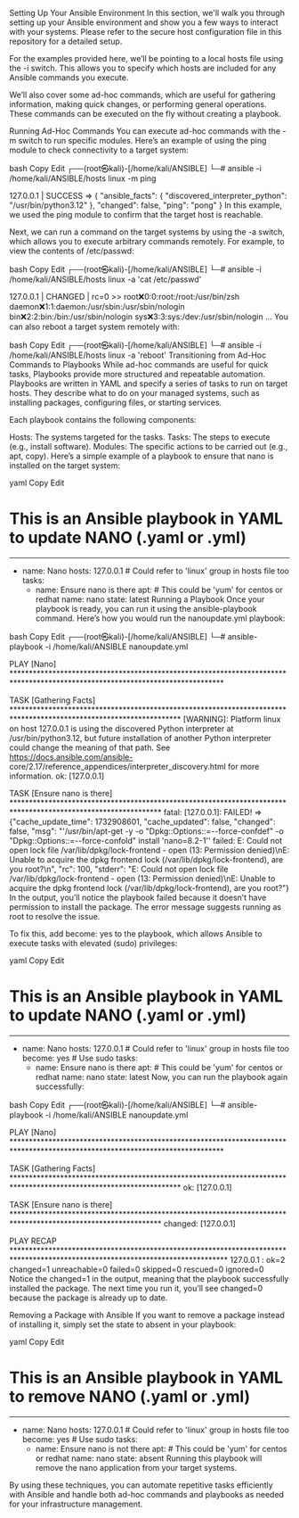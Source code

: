 Setting Up Your Ansible Environment
In this section, we'll walk you through setting up your Ansible environment and show you a few ways to interact with your systems. Please refer to the secure host configuration file in this repository for a detailed setup.

For the examples provided here, we’ll be pointing to a local hosts file using the -i switch. This allows you to specify which hosts are included for any Ansible commands you execute.

We’ll also cover some ad-hoc commands, which are useful for gathering information, making quick changes, or performing general operations. These commands can be executed on the fly without creating a playbook.

Running Ad-Hoc Commands
You can execute ad-hoc commands with the -m switch to run specific modules. Here’s an example of using the ping module to check connectivity to a target system:

bash
Copy
Edit
┌──(root㉿kali)-[/home/kali/ANSIBLE]
└─# ansible -i /home/kali/ANSIBLE/hosts linux -m ping

127.0.0.1 | SUCCESS => {
    "ansible_facts": {
        "discovered_interpreter_python": "/usr/bin/python3.12"
    },
    "changed": false,
    "ping": "pong"
}
In this example, we used the ping module to confirm that the target host is reachable.

Next, we can run a command on the target systems by using the -a switch, which allows you to execute arbitrary commands remotely. For example, to view the contents of /etc/passwd:

bash
Copy
Edit
┌──(root㉿kali)-[/home/kali/ANSIBLE]
└─# ansible -i /home/kali/ANSIBLE/hosts linux -a 'cat /etc/passwd'

127.0.0.1 | CHANGED | rc=0 >>
root:x:0:0:root:/root:/usr/bin/zsh
daemon:x:1:1:daemon:/usr/sbin:/usr/sbin/nologin
bin:x:2:2:bin:/bin:/usr/sbin/nologin
sys:x:3:3:sys:/dev:/usr/sbin/nologin
...
You can also reboot a target system remotely with:

bash
Copy
Edit
┌──(root㉿kali)-[/home/kali/ANSIBLE]
└─# ansible -i /home/kali/ANSIBLE/hosts linux -a 'reboot'
Transitioning from Ad-Hoc Commands to Playbooks
While ad-hoc commands are useful for quick tasks, Playbooks provide more structured and repeatable automation. Playbooks are written in YAML and specify a series of tasks to run on target hosts. They describe what to do on your managed systems, such as installing packages, configuring files, or starting services.

Each playbook contains the following components:

Hosts: The systems targeted for the tasks.
Tasks: The steps to execute (e.g., install software).
Modules: The specific actions to be carried out (e.g., apt, copy).
Here’s a simple example of a playbook to ensure that nano is installed on the target system:

yaml
Copy
Edit
# This is an Ansible playbook in YAML to update NANO (.yaml or .yml)
---
  - name: Nano
    hosts: 127.0.0.1 # Could refer to 'linux' group in hosts file too
    tasks:
      - name: Ensure nano is there
        apt: # This could be 'yum' for centos or redhat
          name: nano
          state: latest
Running a Playbook
Once your playbook is ready, you can run it using the ansible-playbook command. Here’s how you would run the nanoupdate.yml playbook:

bash
Copy
Edit
┌──(root㉿kali)-[/home/kali/ANSIBLE]
└─# ansible-playbook -i /home/kali/ANSIBLE nanoupdate.yml

PLAY [Nano] ******************************************************************************************************************************

TASK [Gathering Facts] *******************************************************************************************************************
[WARNING]: Platform linux on host 127.0.0.1 is using the discovered Python interpreter at /usr/bin/python3.12, but future installation of
another Python interpreter could change the meaning of that path. See https://docs.ansible.com/ansible-
core/2.17/reference_appendices/interpreter_discovery.html for more information.
ok: [127.0.0.1]

TASK [Ensure nano is there] **************************************************************************************************************
fatal: [127.0.0.1]: FAILED! => {"cache_update_time": 1732908601, "cache_updated": false, "changed": false, "msg": "'/usr/bin/apt-get -y -o \"Dpkg::Options::=--force-confdef\" -o \"Dpkg::Options::=--force-confold\"       install 'nano=8.2-1'' failed: E: Could not open lock file /var/lib/dpkg/lock-frontend - open (13: Permission denied)\nE: Unable to acquire the dpkg frontend lock (/var/lib/dpkg/lock-frontend), are you root?\n", "rc": 100, "stderr": "E: Could not open lock file /var/lib/dpkg/lock-frontend - open (13: Permission denied)\nE: Unable to acquire the dpkg frontend lock (/var/lib/dpkg/lock-frontend), are you root?"}
In the output, you’ll notice the playbook failed because it doesn’t have permission to install the package. The error message suggests running as root to resolve the issue.

To fix this, add become: yes to the playbook, which allows Ansible to execute tasks with elevated (sudo) privileges:

yaml
Copy
Edit
# This is an Ansible playbook in YAML to update NANO (.yaml or .yml)
---
  - name: Nano
    hosts: 127.0.0.1 # Could refer to 'linux' group in hosts file too
    become: yes # Use sudo
    tasks:
      - name: Ensure nano is there
        apt: # This could be 'yum' for centos or redhat
          name: nano
          state: latest
Now, you can run the playbook again successfully:

bash
Copy
Edit
┌──(root㉿kali)-[/home/kali/ANSIBLE]
└─# ansible-playbook -i /home/kali/ANSIBLE nanoupdate.yml

PLAY [Nano] ******************************************************************************************************************************

TASK [Gathering Facts] *******************************************************************************************************************
ok: [127.0.0.1]

TASK [Ensure nano is there] **************************************************************************************************************
changed: [127.0.0.1]

PLAY RECAP *******************************************************************************************************************************
127.0.0.1                  : ok=2    changed=1    unreachable=0    failed=0    skipped=0    rescued=0    ignored=0
Notice the changed=1 in the output, meaning that the playbook successfully installed the package. The next time you run it, you’ll see changed=0 because the package is already up to date.

Removing a Package with Ansible
If you want to remove a package instead of installing it, simply set the state to absent in your playbook:

yaml
Copy
Edit
# This is an Ansible playbook in YAML to remove NANO (.yaml or .yml)
---
  - name: Nano
    hosts: 127.0.0.1 # Could refer to 'linux' group in hosts file too
    become: yes # Use sudo
    tasks:
      - name: Ensure nano is not there
        apt: # This could be 'yum' for centos or redhat
          name: nano
          state: absent
Running this playbook will remove the nano application from your target systems.

By using these techniques, you can automate repetitive tasks efficiently with Ansible and handle both ad-hoc commands and playbooks as needed for your infrastructure management.
